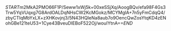 $START$m2MkA2PMO66F1P/Seww1xWj5k+00xeSSjXq/AoogBQv/efa98F4Gs3Trw5YqVUqxg7G8ArdOALDqNHsCW2KcMGokz/MCYMglA+7n5yFmCdqQ4/zbyCTIqMbYxLX+zXHKovjnj3/5N43HQIeNa8aub7o9OencQwZosYtqKD4zENohGBe121teU53+1Cye43BveuDIEBoF522Oj/wouIYtnA==$END$